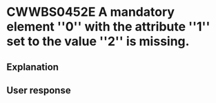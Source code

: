 # CWWBS0452E A mandatory element ''0'' with the attribute ''1'' set to the value ''2'' is missing.

## Explanation

## User response